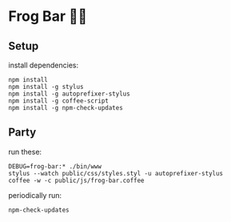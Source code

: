 # Frog Bar 🐸🌱

## Setup

install dependencies:
```shell
npm install
npm install -g stylus
npm install -g autoprefixer-stylus
npm install -g coffee-script
npm install -g npm-check-updates
```

## Party

run these:
```shell
DEBUG=frog-bar:* ./bin/www
stylus --watch public/css/styles.styl -u autoprefixer-stylus
coffee -w -c public/js/frog-bar.coffee
```

periodically run:
```shell
npm-check-updates
```
